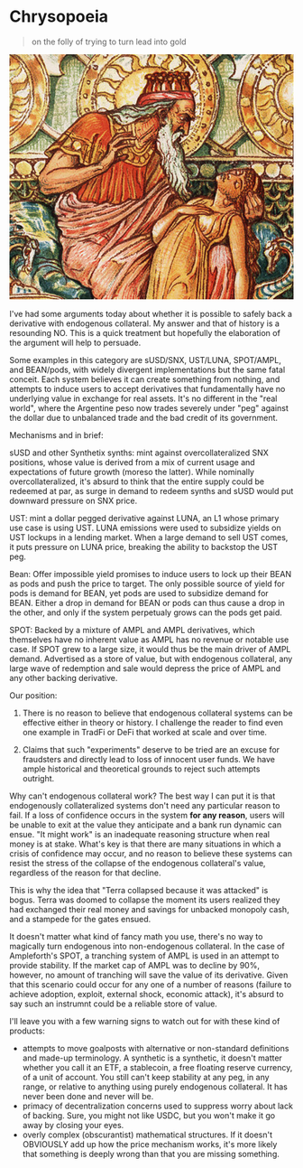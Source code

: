 <!-- Google tag (gtag.js) -->
<script async src="https://www.googletagmanager.com/gtag/js?id=G-6FD3E90TCT"></script>
<script>
  window.dataLayer = window.dataLayer || [];
  function gtag(){dataLayer.push(arguments);}
  gtag('js', new Date());

  gtag('config', 'G-6FD3E90TCT');
</script>
# Chrysopoeia
> on the folly of trying to turn lead into gold

![img](640px-Midas_gold2_wiki_580.jpeg)

I've had some arguments today about whether it is possible to safely back a derivative with endogenous collateral. My answer and that of history is a resounding NO. This is a quick treatment but hopefully the elaboration of the argument will help to persuade.

Some examples in this category are sUSD/SNX, UST/LUNA, SPOT/AMPL, and BEAN/pods, with widely divergent implementations but the same fatal conceit. Each system believes it can create something from nothing, and attempts to induce users to accept derivatives that fundamentally have no underlying value in exchange for real assets. It's no different in the "real world", where the Argentine peso now trades severely under "peg" against the dollar due to unbalanced trade and the bad credit of its government.

Mechanisms and in brief:

sUSD and other Synthetix synths: mint against overcollateralized SNX positions, whose value is derived from a mix of current usage and expectations of future growth (moreso the latter). While nominally overcollateralized, it's absurd to think that the entire supply could be redeemed at par, as surge in demand to redeem synths and sUSD would put downward pressure on SNX price.

UST: mint a dollar pegged derivative against LUNA, an L1 whose primary use case is using UST. LUNA emissions were used to subsidize yields on UST lockups in a lending market. When a large demand to sell UST comes, it puts pressure on LUNA price, breaking the ability to backstop the UST peg.

Bean: Offer impossible yield promises to induce users to lock up their BEAN as pods and push the price to target. The only possible source of yield for pods is demand for BEAN, yet pods are used to subsidize demand for BEAN. Either a drop in demand for BEAN or pods can thus cause a drop in the other, and only if the system perpetualy grows can the pods get paid.

SPOT: Backed by a mixture of AMPL and AMPL derivatives, which themselves have no inherent value as AMPL has no revenue or notable use case. If SPOT grew to a large size, it would thus be the main driver of AMPL demand. Advertised as a store of value, but with endogenous collateral, any large wave of redemption and sale would depress the price of AMPL and any other backing derivative.

Our position:

1. There is no reason to believe that endogenous collateral systems can be effective either in theory or history. I challenge the reader to find even one example in TradFi or DeFi that worked at scale and over time.

2. Claims that such "experiments" deserve to be tried are an excuse for fraudsters and directly lead to loss of innocent user funds. We have ample historical and theoretical grounds to reject such attempts outright.

Why can't endogenous collateral work? The best way I can put it is that endogenously collateralized systems don't need any particular reason to fail. If a loss of confidence occurs in the system **for any reason**, users will be unable to exit at the value they anticipate and a bank run dynamic can ensue. "It might work" is an inadequate reasoning structure when real money is at stake. What's key is that there are many situations in which a crisis of confidence may occur, and no reason to believe these systems can resist the stress of the collapse of the endogenous collateral's value, regardless of the reason for that decline.

This is why the idea that "Terra collapsed because it was attacked" is bogus. Terra was doomed to collapse the moment its users realized they had exchanged their real money and savings for unbacked monopoly cash, and a stampede for the gates ensued. 

It doesn't matter what kind of fancy math you use, there's no way to magically turn endogenous into non-endogenous collateral. In the case of Ampleforth's SPOT, a tranching system of AMPL is used in an attempt to provide stability. If the market cap of AMPL was to decline by 90%, however, no amount of tranching will save the value of its derivative. Given that this scenario could occur for any one of a number of reasons (failure to achieve adoption, exploit, external shock, economic attack), it's absurd to say such an instrumnt could be a reliable store of value.

I'll leave you with a few warning signs to watch out for with these kind of products:
* attempts to move goalposts with alternative or non-standard definitions and made-up terminology. A synthetic is a synthetic, it doesn't matter whether you call it an ETF, a stablecoin, a free floating reserve currency, of a unit of account. You still can't keep stability at any peg, in any range, or relative to anything using purely endogenous collateral. It has never been done and never will be.
* primacy of decentralization concerns used to suppress worry about lack of backing. Sure, you might not like USDC, but you won't make it go away by closing your eyes.
* overly complex (obscurantist) mathematical structures. If it doesn't OBVIOUSLY add up how the price mechanism works, it's more likely that something is deeply wrong than that you are missing something.

<script src="https://utteranc.es/client.js"
        repo="OneTrueKirk/onetruekirk.github.io"
        issue-term="pathname"
        label="comment"
        theme="github-light"
        crossorigin="anonymous"
        async>
</script>